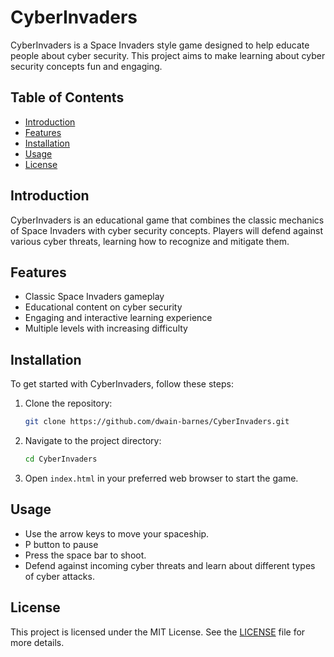 # CyberInvaders

CyberInvaders is a Space Invaders style game designed to help educate people about cyber security. This project aims to make learning about cyber security concepts fun and engaging.

## Table of Contents
- [Introduction](#introduction)
- [Features](#features)
- [Installation](#installation)
- [Usage](#usage)
- [License](#license)

## Introduction
CyberInvaders is an educational game that combines the classic mechanics of Space Invaders with cyber security concepts. Players will defend against various cyber threats, learning how to recognize and mitigate them.

## Features
- Classic Space Invaders gameplay
- Educational content on cyber security
- Engaging and interactive learning experience
- Multiple levels with increasing difficulty

## Installation
To get started with CyberInvaders, follow these steps:

1. Clone the repository:
    ```sh
    git clone https://github.com/dwain-barnes/CyberInvaders.git
    ```
2. Navigate to the project directory:
    ```sh
    cd CyberInvaders
    ```
3. Open `index.html` in your preferred web browser to start the game.

## Usage
- Use the arrow keys to move your spaceship.
- P button to pause
- Press the space bar to shoot.
- Defend against incoming cyber threats and learn about different types of cyber attacks.

## License
This project is licensed under the MIT License. See the [LICENSE](LICENSE) file for more details.
